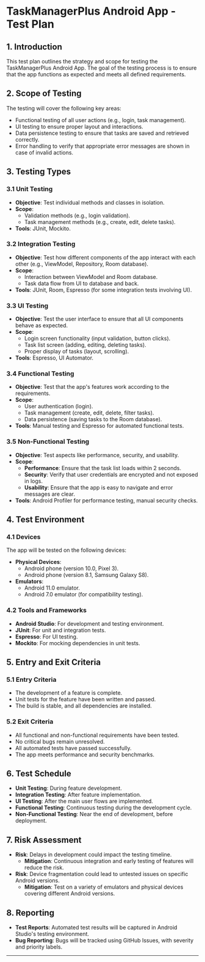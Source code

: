# TaskManagerPlus Android App - Test Plan

## 1. Introduction
This test plan outlines the strategy and scope for testing the TaskManagerPlus Android App. The goal of the testing process is to ensure that the app functions as expected and meets all defined requirements.

## 2. Scope of Testing
The testing will cover the following key areas:
- Functional testing of all user actions (e.g., login, task management).
- UI testing to ensure proper layout and interactions.
- Data persistence testing to ensure that tasks are saved and retrieved correctly.
- Error handling to verify that appropriate error messages are shown in case of invalid actions.

## 3. Testing Types

### 3.1 Unit Testing
- **Objective**: Test individual methods and classes in isolation.
- **Scope**: 
  - Validation methods (e.g., login validation).
  - Task management methods (e.g., create, edit, delete tasks).
- **Tools**: JUnit, Mockito.

### 3.2 Integration Testing
- **Objective**: Test how different components of the app interact with each other (e.g., ViewModel, Repository, Room database).
- **Scope**:
  - Interaction between ViewModel and Room database.
  - Task data flow from UI to database and back.
- **Tools**: JUnit, Room, Espresso (for some integration tests involving UI).

### 3.3 UI Testing
- **Objective**: Test the user interface to ensure that all UI components behave as expected.
- **Scope**:
  - Login screen functionality (input validation, button clicks).
  - Task list screen (adding, editing, deleting tasks).
  - Proper display of tasks (layout, scrolling).
- **Tools**: Espresso, UI Automator.

### 3.4 Functional Testing
- **Objective**: Test that the app's features work according to the requirements.
- **Scope**:
  - User authentication (login).
  - Task management (create, edit, delete, filter tasks).
  - Data persistence (saving tasks to the Room database).
- **Tools**: Manual testing and Espresso for automated functional tests.

### 3.5 Non-Functional Testing
- **Objective**: Test aspects like performance, security, and usability.
- **Scope**:
  - **Performance**: Ensure that the task list loads within 2 seconds.
  - **Security**: Verify that user credentials are encrypted and not exposed in logs.
  - **Usability**: Ensure that the app is easy to navigate and error messages are clear.
- **Tools**: Android Profiler for performance testing, manual security checks.

## 4. Test Environment
### 4.1 Devices
The app will be tested on the following devices:
- **Physical Devices**: 
  - Android phone (version 10.0, Pixel 3).
  - Android phone (version 8.1, Samsung Galaxy S8).
- **Emulators**: 
  - Android 11.0 emulator.
  - Android 7.0 emulator (for compatibility testing).

### 4.2 Tools and Frameworks
- **Android Studio**: For development and testing environment.
- **JUnit**: For unit and integration tests.
- **Espresso**: For UI testing.
- **Mockito**: For mocking dependencies in unit tests.

## 5. Entry and Exit Criteria

### 5.1 Entry Criteria
- The development of a feature is complete.
- Unit tests for the feature have been written and passed.
- The build is stable, and all dependencies are installed.

### 5.2 Exit Criteria
- All functional and non-functional requirements have been tested.
- No critical bugs remain unresolved.
- All automated tests have passed successfully.
- The app meets performance and security benchmarks.

## 6. Test Schedule
- **Unit Testing**: During feature development.
- **Integration Testing**: After feature implementation.
- **UI Testing**: After the main user flows are implemented.
- **Functional Testing**: Continuous testing during the development cycle.
- **Non-Functional Testing**: Near the end of development, before deployment.

## 7. Risk Assessment
- **Risk**: Delays in development could impact the testing timeline.
  - **Mitigation**: Continuous integration and early testing of features will reduce the risk.
- **Risk**: Device fragmentation could lead to untested issues on specific Android versions.
  - **Mitigation**: Test on a variety of emulators and physical devices covering different Android versions.

## 8. Reporting
- **Test Reports**: Automated test results will be captured in Android Studio's testing environment. 
- **Bug Reporting**: Bugs will be tracked using GitHub Issues, with severity and priority labels.

---

